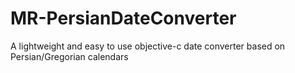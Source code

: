 MR-PersianDateConverter
=======================

A lightweight and easy to use objective-c date converter based on Persian/Gregorian calendars

